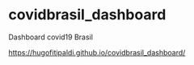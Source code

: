 # covidbrasil_dashboard
Dashboard covid19 Brasil

https://hugofitipaldi.github.io/covidbrasil_dashboard/
